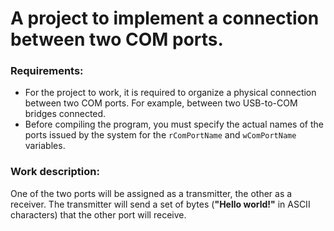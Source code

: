 # A project to implement a connection between two COM ports.

### Requirements:
- For the project to work, it is required to organize a physical connection between two COM ports. For example, between two USB-to-COM bridges connected.
- Before compiling the program, you must specify the actual names of the ports issued by the system for the `rComPortName` and `wComPortName` variables.

### Work description:
One of the two ports will be assigned as a transmitter, the other as a receiver. The transmitter will send a set of bytes (**"Hello world!"** in ASCII characters) that the other port will receive.
